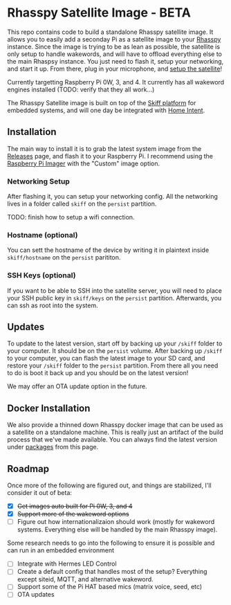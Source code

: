 # Rhasspy Satellite Image - BETA
This repo contains code to build a standalone Rhasspy satellite image. It allows you to easily add a seconday Pi as a satellite image to your [Rhasspy](https://rhasspy.readthedocs.io) instance. Since the image is trying to be as lean as possible, the satellite is only setup to handle wakewords, and will have to offload everything else to the main Rhaspsy instance.  You just need to flash it, setup your networking, and start it up. From there, plug in your microphone, and [setup the satellite](https://rhasspy.readthedocs.io/en/latest/tutorials/#shared-mqtt-broker)!

Currently targetting Raspberry Pi 0W, 3, and 4.
It currently has all wakeword engines installed (TODO: verify that they all work...)

The Rhasspy Satellite image is built on top of the [Skiff platform](https://github.com/skiffos/skiffos) for embedded systems, and will one day be integrated with [Home Intent](https://homeintent.jarvy.io).

## Installation
The main way to install it is to grab the latest system image from the [Releases](https://github.com/JarvyJ/Rhasspy-Satellite/releases) page, and flash it to your Raspberry Pi. I recommend using the [Raspberry Pi Imager](https://www.raspberrypi.com/news/raspberry-pi-imager-imaging-utility/) with the "Custom" image option.

### Networking Setup
After flashing it, you can setup your networking config. All the networking lives in a folder called `skiff` on the `persist` partition.

TODO: finish how to setup a wifi connection.

### Hostname (optional)
You can sett the hostname of the device by writing it in plaintext inside `skiff/hostname` on the `persist` parititon.

### SSH Keys (optional)
If you want to be able to SSH into the satellite server, you will need to place your SSH public key in `skiff/keys` on the `persist` partition. Afterwards, you can ssh as root into the system.

## Updates
To update to the latest version, start off by backing up your `/skiff` folder to your computer. It should be on the `persist` volume. After backing up `/skiff` to your computer, you can flash the latest image to your SD card, and restore your `/skiff` folder to the `persist` partition. From there all you need to do is boot it back up and you should be on the latest version!

We may offer an OTA update option in the future.

## Docker Installation
We also provide a thinned down Rhasspy docker image that can be used as a satellite on a standalone machine. This is really just an artifact of the build process that we've made available. You can always find the latest version under [packages](https://github.com/JarvyJ/Rhasspy-Satellite/pkgs/container/rhasspy-satellite) from this page.

## Roadmap
Once more of the following are figured out, and things are stabilized, I'll consider it out of beta:

 - [X] ~~Get images auto built for Pi 0W, 3, and 4~~
 - [X] ~~Support more of the wakeword options~~
 - [ ] Figure out how internationalizaion should work (mostly for wakeword systems. Everything else will be handled by the main Rhasspy image).

Some research needs to go into the following to ensure it is possible and can run in an embedded environment

 - [ ] Integrate with Hermes LED Control
 - [ ] Create a default config that handles most of the setup? Everything except siteid, MQTT, and alternative wakeword.
 - [ ] Support some of the Pi HAT based mics (matrix voice, seed, etc)
 - [ ] OTA updates
